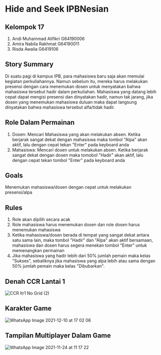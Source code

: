 # Hide and Seek IPBNesian
## Kelompok 17
1. Andi Muhammad Alifikri G64190006
2. Amira Nabila Rakhmat G64190011
3. Risda Awalia G6419106

## Story Summary
Di suatu pagi di kampus IPB, para mahasiswa baru saja akan memulai kegiatan perkuliahannya. Namun sebelum itu, mereka harus melakukan presensi dengan cara menemukan dosen untuk menyatakan bahwa mahasiswa tersebut hadir dalam perkuliahan. Mahasiswa yang datang lebih cepat dapat mengisi presensi dan dinyatakan hadir, namun tak jarang, jika dosen yang menemukan mahasiswa duluan maka dapat langsung dinyatakan bahwa mahasiswa tersebut alfa/tidak hadir.


## Role Dalam Permainan
1. Dosen: Mencari Mahasiswa yang akan melakukan absen. Ketika berjarak sangat dekat dengan mahasiswa maka tombol "Alpa" akan aktif, lalu dengan cepat tekan "Enter" pada keyboard anda
2. Mahasiswa: Mencari dosen untuk melakukan absen. Ketika berjarak sangat dekat dengan dosen maka tomobol "Hadir" akan aktif, lalu dengan cepat tekan tombol "Enter" pada keyboard anda

## Goals
Menemukan mahasiswa/dosen dengan cepat untuk melakukan presensi/alpa

## Rules
1. Role akan dipilih secara acak
2. Role mahasiswa harus menemukan dosen dan role dosen harus menemukan mahasiswa
3. Ketika mahasiswa/dosen berada di tempat yang sangat dekat antara satu sama lain, maka tombol "Hadir" dan "Alpa" akan aktif bersamaan, mahasiswa dan dosen harus segera menekan tombol "Enter" untuk memenangkan permainan
4. Jika mahasiswa yang hadir lebih dari 50% jumlah pemain maka kelas "Sukses", sebaliknya jika mahasiswa yang alpa lebih atau sama dengan 50% jumlah pemain maka kelas "Dibubarkan".

## Denah CCR Lantai 1
![CCR ltr1 No Grid (2)](https://user-images.githubusercontent.com/79049671/142749985-09b027be-7285-4cae-aff0-5a8d5ac03719.png)

## Karakter Game
![WhatsApp Image 2021-12-10 at 17 02 06](https://user-images.githubusercontent.com/79049671/145558015-fc644038-ac16-4d5e-9ecb-8c2c16769bc6.jpeg)

## Tampilan Multiplayer Dalam Game
![WhatsApp Image 2021-11-24 at 11 17 22](https://user-images.githubusercontent.com/79049671/145558349-5975c996-f423-4eca-89c3-471eadd5fb61.jpeg)
